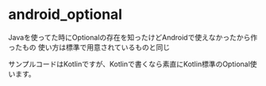 # android_optional

Javaを使ってた時にOptionalの存在を知ったけどAndroidで使えなかったから作ったもの
使い方は標準で用意されているものと同じ

サンプルコードはKotlinですが、Kotlinで書くなら素直にKotlin標準のOptional使います。
